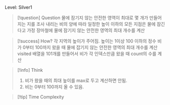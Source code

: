 Level: Silver1

> [!question] Question
> 물에 잠기지 않는 안전한 영역이 최대로 몇 개가 만들어 지는 지를 조사
> 내리는 비의 양에 따라 일정한 높이 이하의 모든 지점은 물에 잠긴다고 가정
> 장마철에 물에 잠기지 않는 안전한 영역의 최대 개수를 계산

> [!success] How?
> 각 지역의 높이가 주어짐.
> 높이는 1이상 100 이하의 정수
> 비가 0부터 100까지 왔을 때 물에 잡기지 않는 안전한 영역의 최대 개수를 계산
> visited 배열을 101개를 만들어서 비가 각 인덱스만큼 왔을 때 count의 수를 계산

> [!info] Think
>
> 1. 비가 왔을 때의 최대 높이를 max로 두고 계산하면 안됨.
> 2. 비는 0부터 100까지 올 수 있음.

> [!tip] Time Complexity
